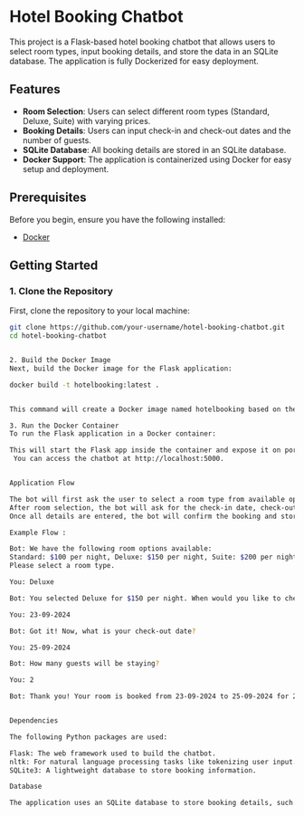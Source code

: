 # Hotel Booking Chatbot

This project is a Flask-based hotel booking chatbot that allows users to select room types, input booking details, and store the data in an SQLite database. The application is fully Dockerized for easy deployment.

## Features

- **Room Selection**: Users can select different room types (Standard, Deluxe, Suite) with varying prices.
- **Booking Details**: Users can input check-in and check-out dates and the number of guests.
- **SQLite Database**: All booking details are stored in an SQLite database.
- **Docker Support**: The application is containerized using Docker for easy setup and deployment.

## Prerequisites

Before you begin, ensure you have the following installed:

- [Docker](https://www.docker.com/get-started)


## Getting Started

### 1. Clone the Repository

First, clone the repository to your local machine:

```bash
git clone https://github.com/your-username/hotel-booking-chatbot.git
cd hotel-booking-chatbot


2. Build the Docker Image
Next, build the Docker image for the Flask application:

docker build -t hotelbooking:latest .


This command will create a Docker image named hotelbooking based on the Dockerfile.

3. Run the Docker Container
To run the Flask application in a Docker container:

This will start the Flask app inside the container and expose it on port 5000.
 You can access the chatbot at http://localhost:5000.


Application Flow

The bot will first ask the user to select a room type from available options (Standard, Deluxe, Suite) and display the respective price.
After room selection, the bot will ask for the check-in date, check-out date, and the number of guests.
Once all details are entered, the bot will confirm the booking and store the information in an SQLite database.

Example Flow :

Bot: We have the following room options available: 
Standard: $100 per night, Deluxe: $150 per night, Suite: $200 per night.
Please select a room type.

You: Deluxe

Bot: You selected Deluxe for $150 per night. When would you like to check in? Please provide a valid date (e.g., 23-09-2024).

You: 23-09-2024

Bot: Got it! Now, what is your check-out date?

You: 25-09-2024

Bot: How many guests will be staying?

You: 2

Bot: Thank you! Your room is booked from 23-09-2024 to 25-09-2024 for 2 guests in a Deluxe room at $150 per night.


Dependencies

The following Python packages are used:

Flask: The web framework used to build the chatbot.
nltk: For natural language processing tasks like tokenizing user input.
SQLite3: A lightweight database to store booking information.

Database

The application uses an SQLite database to store booking details, such as the user's selected room type, check-in and check-out dates, and the number of guests. The database is created automatically the first time the Docker container is run.

